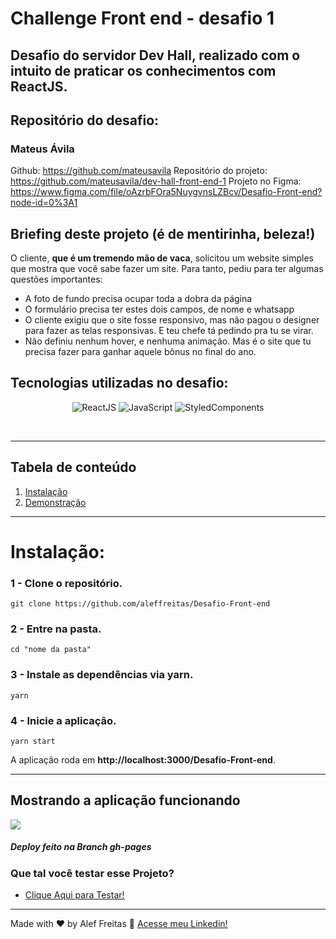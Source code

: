 # Challenge Front end - desafio 1  

## Desafio do servidor Dev Hall, realizado com o intuito de praticar os conhecimentos com ReactJS.

## Repositório do desafio:
### Mateus Ávila
Github: https://github.com/mateusavila
Repositório do projeto: https://github.com/mateusavila/dev-hall-front-end-1
Projeto no Figma: https://www.figma.com/file/oAzrbFOra5NuygvnsLZBcv/Desafio-Front-end?node-id=0%3A1

## Briefing deste projeto (é de mentirinha, beleza!)
O cliente, **que é um tremendo mão de vaca**, solicitou um website simples que mostra que você sabe fazer um site. Para tanto, pediu para ter algumas questões importantes:

- A foto de fundo precisa ocupar toda a dobra da página
- O formulário precisa ter estes dois campos, de nome e whatsapp
- O cliente exigiu que o site fosse responsivo, mas não pagou o designer para fazer as telas responsivas. E teu chefe tá pedindo pra tu se virar.
- Não definiu nenhum hover, e nenhuma animação. Mas é o site que tu precisa fazer para ganhar aquele bônus no final do ano.


## Tecnologias utilizadas no desafio:
<p align="center">
  <img alt="ReactJS" src="https://img.shields.io/badge/ReactJS-61dafb?style=for-the-badge&logo=react&logoColor=white">
  <img alt="JavaScript" src="https://img.shields.io/badge/JavaScript-F0DB4F?style=for-the-badge&logo=javascript&logoColor=white">
  <img alt="StyledComponents" src="https://img.shields.io/badge/StyledComponents-424242?style=for-the-badge&logo=styledcomponents&logoColor=pink">
  
</p>

<br>

*******
## Tabela de conteúdo 
 1. [Instalação](#installation)
 2. [Demonstração](#demonstration)

*******

<div id="installation">

# **Instalação**:

### **1 -** Clone o repositório.
```console
git clone https://github.com/aleffreitas/Desafio-Front-end
```

### **2 -** Entre na pasta.
```console
cd "nome da pasta"
```

### **3 -** Instale as dependências via **yarn**.
```console
yarn
```
### **4 -** Inicie a aplicação.

```console
yarn start
```
A aplicação roda em **http://localhost:3000/Desafio-Front-end**.

---
</div>

<div id="demonstration">

## **Mostrando a aplicação funcionando**
</div>

<img src="./github/meufreela.gif"/>

<h5>Deploy feito na Branch gh-pages</h5>

<h3 align="left">Que tal você testar esse Projeto?</h3>

- [Clique Aqui para Testar!](https://aleffreitas.github.io/Desafio-Front-end/)

---

Made with ❤️ by Alef Freitas 👋 [Acesse meu Linkedin!](https://br.linkedin.com/in/aleffreitas)
